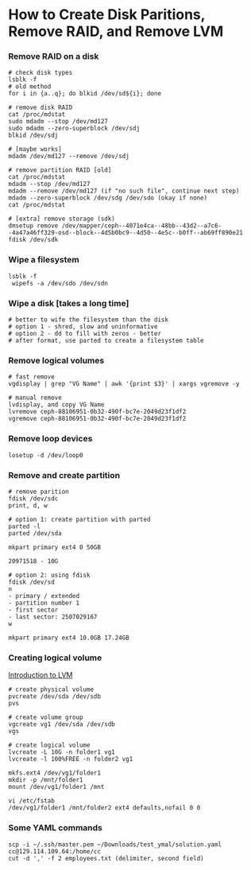 # How to Create Disk Paritions, Remove RAID, and Remove LVM

### Remove RAID on a disk
```
# check disk types
lsblk -f
# old method
for i in {a..q}; do blkid /dev/sd${i}; done 

# remove disk RAID 
cat /proc/mdstat
sudo mdadm --stop /dev/md127
sudo mdadm --zero-superblock /dev/sdj
blkid /dev/sdj

# [maybe works]
mdadm /dev/md127 --remove /dev/sdj

# remove partition RAID [old]
cat /proc/mdstat
mdadm --stop /dev/md127
mdadm --remove /dev/md127 (if "no such file", continue next step)
mdadm --zero-superblock /dev/sdg /dev/sdo (okay if none)
cat /proc/mdstat 

# [extra] remove storage (sdk)
dmsetup remove /dev/mapper/ceph--4071e4ca--48bb--43d2--a7c6--4a47a46ff329-osd--block--4d5b0bc9--4d50--4e5c--b0ff--ab69ff890e21
fdisk /dev/sdk
```

### Wipe a filesystem
```
lsblk -f
 wipefs -a /dev/sdo /dev/sdn
```

### Wipe a disk [takes a long time]
```
# better to wife the filesystem than the disk
# option 1 - shred, slow and uninformative
# option 2 - dd to fill with zeros - better
# after format, use parted to create a filesystem table
```




### Remove logical volumes
```
# fast remove
vgdisplay | grep "VG Name" | awk '{print $3}' | xargs vgremove -y

# manual remove
lvdisplay, and copy VG Name
lvremove ceph-88106951-0b32-490f-bc7e-2049d23f1df2
vgremove ceph-88106951-0b32-490f-bc7e-2049d23f1df2
```


### Remove loop devices
```
losetup -d /dev/loop0
```

### Remove and create partition
```
# remove parition
fdisk /dev/sdc
print, d, w 

# option 1: create partition with parted 
parted -l
parted /dev/sda

mkpart primary ext4 0 50GB 

20971518 - 10G

# option 2: using fdisk
fdisk /dev/sd
n
- primary / extended
- partition number 1
- first sector
- last sector: 2507029167
w

mkpart primary ext4 10.0GB 17.24GB
```

### Creating logical volume
[Introduction to LVM](https://www.digitalocean.com/community/tutorials/an-introduction-to-lvm-concepts-terminology-and-operations)
```
# create physical volume
pvcreate /dev/sda /dev/sdb
pvs

# create volume group
vgcreate vg1 /dev/sda /dev/sdb
vgs

# create logical volume
lvcreate -L 10G -n folder1 vg1
lvcreate -l 100%FREE -n folder2 vg1

mkfs.ext4 /dev/vg1/folder1
mkdir -p /mnt/folder1
mount /dev/vg1/folder1 /mnt

vi /etc/fstab
/dev/vg1/folder1 /mnt/folder2 ext4 defaults,nofail 0 0
```

### Some YAML commands
```
scp -i ~/.ssh/master.pem ~/Downloads/test_ymal/solution.yaml cc@129.114.109.64:/home/cc
cut -d ',' -f 2 employees.txt (delimiter, second field)
```
